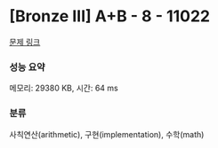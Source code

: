# [Bronze III] A+B - 8 - 11022 

[문제 링크](https://www.acmicpc.net/problem/11022) 

### 성능 요약

메모리: 29380 KB, 시간: 64 ms

### 분류

사칙연산(arithmetic), 구현(implementation), 수학(math)

